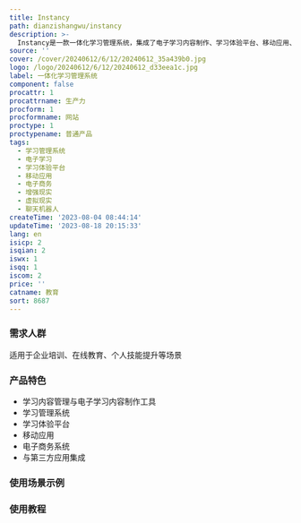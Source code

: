 ```yaml
---
title: Instancy
path: dianzishangwu/instancy
description: >-
  Instancy是一款一体化学习管理系统，集成了电子学习内容制作、学习体验平台、移动应用、电子商务、增强现实/虚拟现实和聊天机器人等功能。它提供了可配置的学习平台，支持生成人工智能、聊天机器人、增强现实和虚拟现实的应用，帮助用户构建技能、提高生产力并推动业务增长。
source: ''
cover: /cover/20240612/6/12/20240612_35a439b0.jpg
logo: /logo/20240612/6/12/20240612_d33eea1c.jpg
label: 一体化学习管理系统
component: false
procattr: 1
procattrname: 生产力
procform: 1
procformname: 网站
proctype: 1
proctypename: 普通产品
tags:
  - 学习管理系统
  - 电子学习
  - 学习体验平台
  - 移动应用
  - 电子商务
  - 增强现实
  - 虚拟现实
  - 聊天机器人
createTime: '2023-08-04 08:44:14'
updateTime: '2023-08-18 20:15:33'
lang: en
isicp: 2
isqian: 2
iswx: 1
isqq: 1
iscom: 2
price: ''
catname: 教育
sort: 8687
---
```




### 需求人群
适用于企业培训、在线教育、个人技能提升等场景

### 产品特色
- 学习内容管理与电子学习内容制作工具
- 学习管理系统
- 学习体验平台
- 移动应用
- 电子商务系统
- 与第三方应用集成

### 使用场景示例


### 使用教程


  
